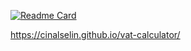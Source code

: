 [![Readme Card](https://github-readme-stats.vercel.app/api/pin/?username=cinalselin&repo=vat-calculator)](https://github.com/anuraghazra/github-readme-stats)

https://cinalselin.github.io/vat-calculator/
